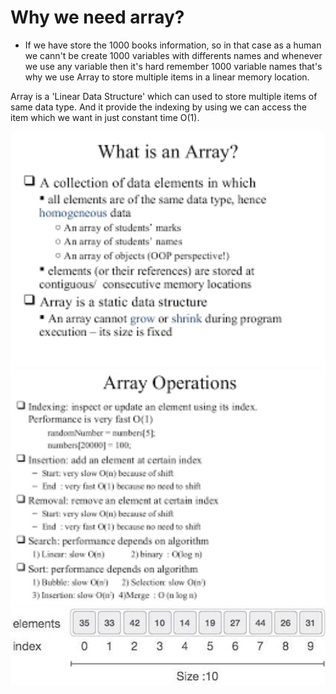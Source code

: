 # Why we need array?
 - If we have store the 1000 books information, so in that case as a human  we cann't be create 1000 variables with differents names and whenever we use any variable
    then it's hard remember 1000 variable names that's why we use Array to store multiple items in a linear memory location.
    
Array is a 'Linear Data Structure' which can used to store multiple items of same data type.
And it provide the indexing by using we can access the item which we want in just constant time  O(1).


<img src="https://github.com/manishhedau/Data-Structure-Algorithm/blob/main/1.%20Array/Array_1.png" width="800px" height="auto">

<img src="https://github.com/manishhedau/Data-Structure-Algorithm/blob/main/1.%20Array/Array_2.png" width="800px" height="auto">

<img src="https://github.com/manishhedau/Data-Structure-Algorithm/blob/main/1.%20Array/Array_3.jpg" width="800px" height="auto">
